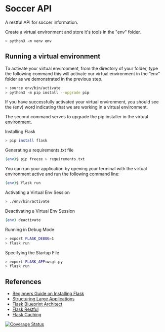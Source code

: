 # Soccer API

A restful API for soccer information.

Create a virtual environment and store it's tools in the "env" folder.

```bash
> python3 -m venv env
```

## Running a virtual environment

To activate your virtual environment, from the directory of your folder, type the following command this will activate our virtual environment in the “env” folder as we demonstrated in the previous step.

```bash
> source env/bin/activate
> python3 -m pip install --upgrade pip
```

If you have successfully activated your virtual environment, you should see the (env) word indicating that we are working in a virtual environment.

The second command serves to upgrade the pip installer in the virtual environment.

Installing Flask

```bash
> pip install flask
```

Generating a requirements.txt file

```bash
(env)$ pip freeze > requirements.txt
```

You can run your application by opening your terminal with the virtual environment active and run the following command line:

```bash
(env)$ flask run
```

Activating a Virtual Env Session

```bash
> ./env/bin/activate
```

Deactivating a Virtual Env Session

```bash
(env) deactivate
```

Running in Debug Mode

```bash
> export FLASK_DEBUG=1
> flask run
```

Specifying the Startup File

```bash
> export FLASK_APP=wsgi.py
> flask run
```

## References

* [Beginners Guide on Installing Flask](https://www.section.io/engineering-education/complete-guide-on-installing-flask-for-beginners/)
* [Structuring Large Applications](https://www.section.io/engineering-education/structuring-large-applications-with-blueprints-and-application-factory-in-flask/)
* [Flask Blueprint Architect](https://realpython.com/flask-blueprint/)
* [Flask Restful](https://dev.to/paurakhsharma/flask-rest-api-part-2-better-structure-with-blueprint-and-flask-restful-2n93)
* [Flask Caching](https://flask-caching.readthedocs.io/en/latest/)

[![Coverage Status](https://coveralls.io/repos/github/ocrosby/soccer-api/badge.svg?branch=main)](https://coveralls.io/github/ocrosby/soccer-api?branch=main)
